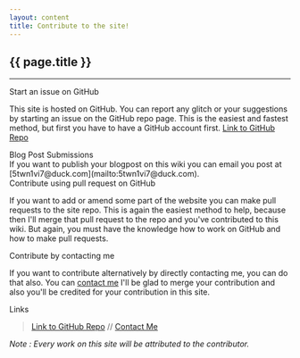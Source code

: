 ```yaml
---
layout: content
title: Contribute to the site!
---
```




## {{ page.title }}
***

<div class="updates-date-heading">Start an issue on GitHub</div>

This site is hosted on GitHub. You can report any glitch or your suggestions by starting an issue on the GitHub repo page. This is the easiest and fastest method, but first you have to have a GitHub account first. <a href="https://github.com/wiki-ohys/wiki-ohys.github.io" target="_blank">Link to GitHub Repo</a>

<div class="updates-date-heading" id="submissions">Blog Post Submissions</div>
If you want to publish your blogpost on this wiki you can email you post at [5twn1vi7@duck.com](mailto:5twn1vi7@duck.com).

<div class="updates-date-heading">Contribute using pull request on GitHub</div>

If you want to add or amend some part of the website you can make pull requests to the site repo. This is again the easiest method to help, because then I'll merge that pull request to the repo and you've contributed to this wiki. But again, you must have the knowledge how to work on GitHub and how to make pull requests.
<div class="updates-date-heading">Contribute by contacting me</div>

If you want to contribute alternatively by directly contacting me, you can do that also. You can <a href="mailto:5twn1vi7@duck.com" target="_blank">contact me</a> I'll be glad to merge your contribution and also you'll be credited for your contribution in this site.

<div class="updates-date-heading">Links</div>

> <a href="https://github.com/wiki-ohys/wiki-ohys.github.io" target="_blank">Link to GitHub Repo</a> // <a href="mailto:5twn1vi7@duck.com" target="_blank">Contact Me</a>

_Note : Every work on this site will be attributed to the contributor._
